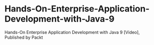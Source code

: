 # Hands-On-Enterprise-Application-Development-with-Java-9
Hands-On Enterprise Application Development with Java 9 [Video], Published by Packt
